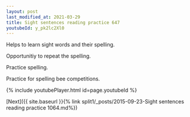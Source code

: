 ```yaml
---
layout: post
last_modified_at: 2021-03-29
title: Sight sentences reading practice 647
youtubeId: y_pk2lc2Xl0
---
```

 
 
Helps to learn sight words and their spelling.

Opportunitiy to repeat the spelling. 

Practice spelling. 
 
Practice for spelling bee competitions. 
 
{% include youtubePlayer.html id=page.youtubeId %}
 
 

[Next]({{ site.baseurl }}{% link  split1/_posts/2015-09-23-Sight sentences reading practice 1064.md%})
 
